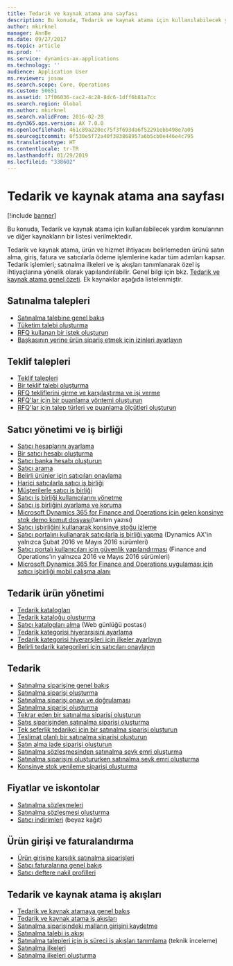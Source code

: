 ```yaml
---
title: Tedarik ve kaynak atama ana sayfası
description: Bu konuda, Tedarik ve kaynak atama için kullanılabilecek yardım konularının ve diğer kaynakların bir listesi verilmektedir.
author: mkirknel
manager: AnnBe
ms.date: 09/27/2017
ms.topic: article
ms.prod: ''
ms.service: dynamics-ax-applications
ms.technology: ''
audience: Application User
ms.reviewer: josaw
ms.search.scope: Core, Operations
ms.custom: 50651
ms.assetid: 17f06036-cac2-4c28-8dc6-1dff6b81a7cc
ms.search.region: Global
ms.author: mkirknel
ms.search.validFrom: 2016-02-28
ms.dyn365.ops.version: AX 7.0.0
ms.openlocfilehash: 461c89a220ec75f3f693da6f52291ebb498e7a05
ms.sourcegitcommit: 0f530e5f72a40f383868957a6b5cb0e446e4c795
ms.translationtype: HT
ms.contentlocale: tr-TR
ms.lasthandoff: 01/29/2019
ms.locfileid: "338602"
---
```

# <a name="procurement-and-sourcing-home-page"></a>Tedarik ve kaynak atama ana sayfası

[!include [banner](../includes/banner.md)]

Bu konuda, Tedarik ve kaynak atama için kullanılabilecek yardım konularının ve diğer kaynakların bir listesi verilmektedir.

Tedarik ve kaynak atama, ürün ve hizmet ihtiyacını belirlemeden ürünü satın alma, giriş, fatura ve satıcılarla ödeme işlemlerine kadar tüm adımları kapsar. Tedarik işlemleri; satınalma ilkeleri ve iş akışları tanımlanarak özel iş ihtiyaçlarına yönelik olarak yapılandırılabilir. Genel bilgi için bkz. [Tedarik ve kaynak atama genel özeti](procurement-sourcing-overview.md). Ek kaynaklar aşağıda listelenmiştir.

## <a name="purchase-requisitions"></a>Satınalma talepleri
-   [Satınalma talebine genel bakış](purchase-requisitions-overview.md)
-   [Tüketim talebi oluşturma](tasks/create-requisition-consumption.md)
-   [RFQ kullanan bir istek oluşturun](tasks/create-requisition-uses-rfq.md)
-   [Başkasının yerine ürün sipariş etmek için izinleri ayarlayın](tasks/set-up-permissions-ordering-products.md)

## <a name="requests-for-quotation"></a>Teklif talepleri
-   [Teklif talepleri](request-quotations.md)
-   [Bir teklif talebi oluşturma](tasks/create-request-quotation.md)
-   [RFQ tekliflerini girme ve karşılaştırma ve işi verme](tasks/enter-compare-rfq-bids-award-contracts.md)
-   [RFQ'lar için bir puanlama yöntemi oluşturun](tasks/create-scoring-method-rfqs.md)
-   [RFQ'lar için talep türleri ve puanlama ölçütleri oluşturun](tasks/create-solicitation-types-scoring-criteria-rfqs.md)

## <a name="vendor-management-and-collaboration"></a>Satıcı yönetimi ve iş birliği
-   [Satıcı hesaplarını ayarlama](set-up-vendor-accounts.md)
-   [Bir satıcı hesabı oluşturma](tasks/create-vendor-account.md)
-   [Satıcı banka hesabı oluşturun](tasks/create-vendor-bank-account.md)
-   [Satıcı arama](tasks/search-vendors.md)
-   [Belirli ürünler için satıcıları onaylama](tasks/approve-vendors-specific-products.md)
-   [Harici satıcılarla satıcı iş birliği](vendor-collaboration-work-external-vendors.md)
-   [Müşterilerle satıcı iş birliği](vendor-collaboration-work-customers-dynamics-365-operations.md)
-   [Satıcı iş birliği kullanıcılarını yönetme](manage-vendor-collaboration-users.md)
-   [Satıcı iş birliğini ayarlama ve koruma](set-up-maintain-vendor-collaboration.md)
-   [Microsoft Dynamics 365 for Finance and Operations için gelen konsinye stok demo komut dosyası](https://mbs.microsoft.com/customersource/northamerica/AX/learning/documentation/white-papers/InboundConsignmentInventoryDemoScriptDynamics365Operations)(tanıtım yazısı)
-   [Satıcı işbirliğini kullanarak konsinye stoğu izleme](../inventory/tasks/monitor-consignment-inventory-vendor-collaboration.md)
-   [Satıcı portalını kullanarak satıcılarla iş birliği yapma](collaborate-vendors-vendor-portal.md)  (Dynamics AX'in yalnızca Şubat 2016 ve Mayıs 2016 sürümleri)
-   [Satıcı portalı kullanıcıları için güvenlik yapılandırması](configure-security-vendor-portal-users.md) (Finance and Operations'ın yalnızca 2016 ve Mayıs 2016 sürümleri)
-   [Microsoft Dynamics 365 for Finance and Operations uygulaması için satıcı işbirliği mobil çalışma alanı](vendor-collaboration-mobile-workspace.md)

## <a name="procurement-product-management"></a>Tedarik ürün yönetimi
-   [Tedarik katalogları](procurement-catalogs.md)
-   [Tedarik kataloğu oluşturma](tasks/create-procurement-catalog.md)
-   [Satıcı katalogları alma](https://blogs.msdn.microsoft.com/dynamicsaxscm/2016/05/25/vendor-catalogs-in-dynamics-ax/) (Web günlüğü postası)
-   [Tedarik kategorisi hiyerarşisini ayarlama](tasks/set-up-procurement-category-hierarchy.md)
-   [Tedarik kategorisi hiyerarşileri için ilkeler ayarlayın](tasks/set-up-policies-procurement-category-hierarchies.md)
-   [Belirli tedarik kategorileri için satıcıları onaylayın](tasks/approve-vendors-specific-procurement-categories.md)

## <a name="procurement"></a>Tedarik
-   [Satınalma siparişine genel bakış](purchase-order-overview.md)
-   [Satınalma siparişi oluşturma](purchase-order-creation.md)
-   [Satınalma siparişi onayı ve doğrulaması](purchase-order-approval-confirmation.md)
-   [Satınalma siparişi oluşturma](tasks/create-purchase-order.md)
-   [Tekrar eden bir satınalma siparişi oluşturun](tasks/create-repeat-purchase-order.md)
-   [Satış siparişinden satınalma siparişi oluşturma](../sales-marketing/tasks/create-purchase-order-sales-order.md)
-   [Tek seferlik tedarikçi için bir satınalma siparişi oluşturun](tasks/create-purchase-order-one-time-supplier.md)
-   [Teslimat planlı bir satınalma siparişi oluşturun](tasks/create-purchase-order-delivery-schedule.md)
-   [Satın alma iade siparişi oluşturun](tasks/create-purchase-return-order.md)
-   [Satınalma sözleşmesinden satınalma sevk emri oluşturma](tasks/create-purchase-release-order-purchase-agreement.md)
-   [Satınalma siparişini oluştururken satınalma sevk emri oluşturma](tasks/create-purchase-release-order-creating-purchase-order.md)
-   [Konsinye stok yenileme siparişi oluşturma](../inventory/tasks/create-consignment-replenishment-order.md)

## <a name="prices-and-discounts"></a>Fiyatlar ve iskontolar
-   [Satınalma sözleşmeleri](purchase-agreements.md)
-   [Satınalma sözleşmesi oluşturma](tasks/create-purchase-agreement.md)
-   [Satıcı indirimleri](https://mbs.microsoft.com/customersource/northamerica/AX/learning/documentation/white-papers/Vendor_rebates) (beyaz kağıt)

## <a name="product-receipt-and-invoicing"></a>Ürün girişi ve faturalandırma
-   [Ürün girişine karşılık satınalma siparişleri](product-receipt-against-purchase-orders.md)
-   [Satıcı faturalarına genel bakış](../../financials/accounts-payable/vendor-invoices-overview.md)
-   [Satıcı deftere nakil profilleri](../../financials/accounts-payable/vendor-posting-profiles.md)

## <a name="procurement-and-sourcing-workflows"></a>Tedarik ve kaynak atama iş akışları
-   [Tedarik ve kaynak atamaya genel bakış](procurement-sourcing-overview.md)
-   [Tedarik ve kaynak atama iş akışları](procurement-sourcing-workflows.md)
-   [Satınalma siparişindeki malların girişini kaydetme](tasks/record-receipt-goods-purchase-order.md)
-   [Satınalma talebi iş akışı](purchase-requisitions-workflow.md)
-   [Satınalma talepleri için iş süreci iş akışları tanımlama](https://mbs.microsoft.com/customersource/Global/AX/learning/documentation/white-papers/Defining_business_process_workflows_for_purchase_requisitions) (teknik inceleme)
-   [Satınalma ilkeleri](purchase-policies.md)
-   [Satınalma ilkeleri oluşturma](tasks/create-purchasing-policies.md)






